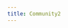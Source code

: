 ```yaml
---
title: Community2
---
```


<!--add blocks of content here to add more sections to the community page -->
